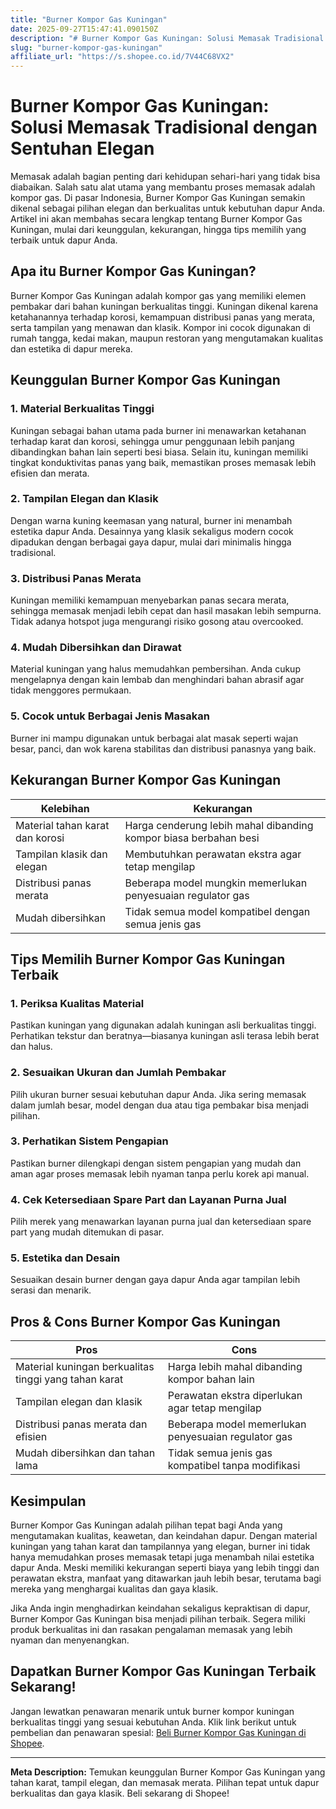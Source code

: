 ```yaml
---
title: "Burner Kompor Gas Kuningan"
date: 2025-09-27T15:47:41.090150Z
description: "# Burner Kompor Gas Kuningan: Solusi Memasak Tradisional dengan Sentuhan Elegan..."
slug: "burner-kompor-gas-kuningan"
affiliate_url: "https://s.shopee.co.id/7V44C68VX2"
---
```

# Burner Kompor Gas Kuningan: Solusi Memasak Tradisional dengan Sentuhan Elegan

Memasak adalah bagian penting dari kehidupan sehari-hari yang tidak bisa diabaikan. Salah satu alat utama yang membantu proses memasak adalah kompor gas. Di pasar Indonesia, Burner Kompor Gas Kuningan semakin dikenal sebagai pilihan elegan dan berkualitas untuk kebutuhan dapur Anda. Artikel ini akan membahas secara lengkap tentang Burner Kompor Gas Kuningan, mulai dari keunggulan, kekurangan, hingga tips memilih yang terbaik untuk dapur Anda.

## Apa itu Burner Kompor Gas Kuningan?

Burner Kompor Gas Kuningan adalah kompor gas yang memiliki elemen pembakar dari bahan kuningan berkualitas tinggi. Kuningan dikenal karena ketahanannya terhadap korosi, kemampuan distribusi panas yang merata, serta tampilan yang menawan dan klasik. Kompor ini cocok digunakan di rumah tangga, kedai makan, maupun restoran yang mengutamakan kualitas dan estetika di dapur mereka.

## Keunggulan Burner Kompor Gas Kuningan

### 1. Material Berkualitas Tinggi

Kuningan sebagai bahan utama pada burner ini menawarkan ketahanan terhadap karat dan korosi, sehingga umur penggunaan lebih panjang dibandingkan bahan lain seperti besi biasa. Selain itu, kuningan memiliki tingkat konduktivitas panas yang baik, memastikan proses memasak lebih efisien dan merata.

### 2. Tampilan Elegan dan Klasik

Dengan warna kuning keemasan yang natural, burner ini menambah estetika dapur Anda. Desainnya yang klasik sekaligus modern cocok dipadukan dengan berbagai gaya dapur, mulai dari minimalis hingga tradisional.

### 3. Distribusi Panas Merata

Kuningan memiliki kemampuan menyebarkan panas secara merata, sehingga memasak menjadi lebih cepat dan hasil masakan lebih sempurna. Tidak adanya hotspot juga mengurangi risiko gosong atau overcooked.

### 4. Mudah Dibersihkan dan Dirawat

Material kuningan yang halus memudahkan pembersihan. Anda cukup mengelapnya dengan kain lembab dan menghindari bahan abrasif agar tidak menggores permukaan.

### 5. Cocok untuk Berbagai Jenis Masakan

Burner ini mampu digunakan untuk berbagai alat masak seperti wajan besar, panci, dan wok karena stabilitas dan distribusi panasnya yang baik.

## Kekurangan Burner Kompor Gas Kuningan

| Kelebihan | Kekurangan |
| --- | --- |
| Material tahan karat dan korosi | Harga cenderung lebih mahal dibanding kompor biasa berbahan besi |
| Tampilan klasik dan elegan | Membutuhkan perawatan ekstra agar tetap mengilap |
| Distribusi panas merata | Beberapa model mungkin memerlukan penyesuaian regulator gas |
| Mudah dibersihkan | Tidak semua model kompatibel dengan semua jenis gas |

## Tips Memilih Burner Kompor Gas Kuningan Terbaik

### 1. Periksa Kualitas Material

Pastikan kuningan yang digunakan adalah kuningan asli berkualitas tinggi. Perhatikan tekstur dan beratnya—biasanya kuningan asli terasa lebih berat dan halus.

### 2. Sesuaikan Ukuran dan Jumlah Pembakar

Pilih ukuran burner sesuai kebutuhan dapur Anda. Jika sering memasak dalam jumlah besar, model dengan dua atau tiga pembakar bisa menjadi pilihan.

### 3. Perhatikan Sistem Pengapian

Pastikan burner dilengkapi dengan sistem pengapian yang mudah dan aman agar proses memasak lebih nyaman tanpa perlu korek api manual.

### 4. Cek Ketersediaan Spare Part dan Layanan Purna Jual

Pilih merek yang menawarkan layanan purna jual dan ketersediaan spare part yang mudah ditemukan di pasar.

### 5. Estetika dan Desain

Sesuaikan desain burner dengan gaya dapur Anda agar tampilan lebih serasi dan menarik.

## Pros & Cons Burner Kompor Gas Kuningan

| **Pros** | **Cons** |
| --- | --- |
| Material kuningan berkualitas tinggi yang tahan karat | Harga lebih mahal dibanding kompor bahan lain |
| Tampilan elegan dan klasik | Perawatan ekstra diperlukan agar tetap mengilap |
| Distribusi panas merata dan efisien | Beberapa model memerlukan penyesuaian regulator gas |
| Mudah dibersihkan dan tahan lama | Tidak semua jenis gas kompatibel tanpa modifikasi |

## Kesimpulan

Burner Kompor Gas Kuningan adalah pilihan tepat bagi Anda yang mengutamakan kualitas, keawetan, dan keindahan dapur. Dengan material kuningan yang tahan karat dan tampilannya yang elegan, burner ini tidak hanya memudahkan proses memasak tetapi juga menambah nilai estetika dapur Anda. Meski memiliki kekurangan seperti biaya yang lebih tinggi dan perawatan ekstra, manfaat yang ditawarkan jauh lebih besar, terutama bagi mereka yang menghargai kualitas dan gaya klasik.

Jika Anda ingin menghadirkan keindahan sekaligus kepraktisan di dapur, Burner Kompor Gas Kuningan bisa menjadi pilihan terbaik. Segera miliki produk berkualitas ini dan rasakan pengalaman memasak yang lebih nyaman dan menyenangkan.

## Dapatkan Burner Kompor Gas Kuningan Terbaik Sekarang!

Jangan lewatkan penawaran menarik untuk burner kompor kuningan berkualitas tinggi yang sesuai kebutuhan Anda. Klik link berikut untuk pembelian dan penawaran spesial: [Beli Burner Kompor Gas Kuningan di Shopee](https://s.shopee.co.id/7V44C68VX2).

---

**Meta Description:** Temukan keunggulan Burner Kompor Gas Kuningan yang tahan karat, tampil elegan, dan memasak merata. Pilihan tepat untuk dapur berkualitas dan gaya klasik. Beli sekarang di Shopee!